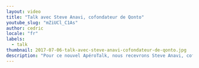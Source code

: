 ```yaml
---
layout: video
title: "Talk avec Steve Anavi, cofondateur de Qonto"
youtube_slug: "mZiUCl_C1As"
author: cedric
locale: "fr"
labels:
  - talk
thumbnail: 2017-07-06-talk-avec-steve-anavi-cofondateur-de-qonto.jpg
description: "Pour ce nouvel ApéroTalk, nous recevrons Steve Anavi, cofondateur et président de Qonto, la start-up fintech française qui veut simplifier les démarches bancaires !"
---
```

